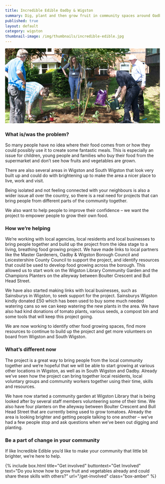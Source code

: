 ```yaml
---
title: Incredible Edible Oadby & Wigston
summary: Dig, plant and then grow fruit in community spaces around Oadby & Wigston borough.
published: true
layout: default
category: wigston
thumbnail-image: /img/thumbnails/incredible-edible.jpg
---
```


![Service users from the Incredible Edible Project](/img/incredible-edible.jpg)

### What is/was the problem? 

So many people have no idea where their food comes from or how they could possibly use it to create some fantastic meals. This is especially an issue for children, young people and families who buy their food from the supermarket and don’t see how fruits and vegetables are grown. 

There are also several areas in Wigston and South Wigston that look very built up and could do with brightening up to make the area a nicer place to live, work and visit.

Being isolated and not feeling connected with your neighbours is also a wider issue all over the country, so there is a real need for projects that can bring people from different parts of the community together.

We also want to help people to improve their confidence – we want the project to empower people to grow their own food.

### How we’re helping 

We’re working with local agencies, local residents and local businesses to bring people together and build up the project from the idea stage to a living, breathing food growing project. We have made links to local partners like the Master Gardeners, Oadby & Wigston Borough Council and Leicestershire County Council to support the project, and identify resources that could be used to develop food growing across the borough. This allowed us to start work on the Wigston Library Community Garden and the Champions Planters on the alleyway between Boulter Crescent and Bull Head Street. 

We have also started making links with local businesses, such as Sainsburys in Wigston, to seek support for the project. Sainsburys Wigston kindly donated £50 which has been used to buy some much needed watering cans so we can keep watering the new plants in the area. We have also had kind donations of tomato plants, various seeds, a compost bin and some tools that will keep this project going.

We are now working to identify other food growing spaces, find more resources to continue to build up the project and get more volunteers on board from Wigston and South Wigston.

### What’s different now 

The project is a great way to bring people from the local community together and we’re hopeful that we will be able to start growing at various other locations in Wigston, as well as in South Wigston and Oadby. Already we’ve seen how the project can bring together local residents, local voluntary groups and community workers together using their time, skills and resources.

We have now started a community garden at Wigston Library that is being looked after by several staff members volunteering some of their time. We also have four planters on the alleyway between Boulter Crescent and Bull Head Street that are currently being used to grow tomatoes. Already the area is looking brighter and getting people talking to one another – we’ve had a few people stop and ask questions when we’ve been out digging and planting.

### Be a part of change in your community

If like Incredible Edible you’d like to make your community that little bit brighter, we’re here to help. 

{% include box.html title="Get involved" buttontext="Get Involved" text="Do you know how to grow fruit and vegetables already and could share these skills with others?" url="/get-involved" class="box-amber"  %}
 